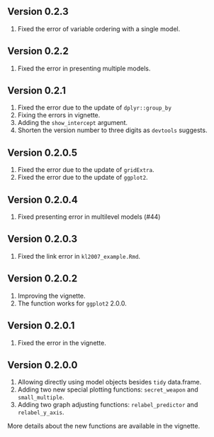 ## Version 0.2.3
1. Fixed  the error of variable ordering with a single model.

## Version 0.2.2
1. Fixed the error in presenting multiple models.

## Version 0.2.1
1. Fixed the error due to the update of `dplyr::group_by`
2. Fixing the errors in vignette.
3. Adding the `show_intercept` argument. 
4. Shorten the version number to three digits as `devtools` suggests.


## Version 0.2.0.5
1. Fixed the error due to the update of `gridExtra`.
2. Fixed the error due to the update of `ggplot2`.

## Version 0.2.0.4
1. Fixed presenting error in multilevel models (#44)

## Version 0.2.0.3
1. Fixed the link error in `kl2007_example.Rmd`.

## Version 0.2.0.2
1. Improving the vignette.
2. The function works for `ggplot2` 2.0.0.

## Version 0.2.0.1
1. Fixed the error in the vignette.

## Version 0.2.0.0
1. Allowing directly using model objects besides `tidy` data.frame.
2. Adding two new special plotting functions: `secret_weapon` and `small_multiple`.
3. Adding two graph adjusting functions: `relabel_predictor` and `relabel_y_axis`.

More details about the new functions are available in the vignette.




